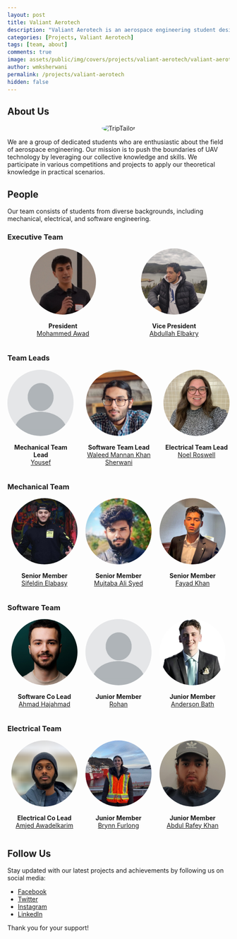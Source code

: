 ```yaml
---
layout: post
title: Valiant Aerotech
description: "Valiant Aerotech is an aerospace engineering student design team at Memorial University of Newfoundland passionate about advancing unmanned aerial vehicle (UAV) technology through creativity, teamwork, and hands-on engineering."
categories: [Projects, Valiant Aerotech]
tags: [team, about]
comments: true
image: assets/public/img/covers/projects/valiant-aerotech/valiant-aerotech-cover.png
author: wmksherwani
permalink: /projects/valiant-aerotech
hidden: false
---
```


## About Us
<div style="display: flex; justify-content: space-around; align-items: center;">
    <div style="text-align: center;">
        <img src="../assets/public/img/logos/valiant-aerotech/valiant-aerotech-logo.png" alt="TripTailor" style="width: 300px; object-fit: cover; border-radius: 50%;" class = "logo-img">
    </div>
</div>

We are a group of dedicated students who are enthusiastic about the field of aerospace engineering. Our mission is to push the boundaries of UAV technology by leveraging our collective knowledge and skills. We participate in various competitions and projects to apply our theoretical knowledge in practical scenarios.

## People
Our team consists of students from diverse backgrounds, including mechanical, electrical, and software engineering.

### Executive Team
<div style="display: flex; justify-content: space-around;">
    <div>
        <img src="assets/public/img/people/Mohammed Awad.png" alt="Design Lead" style="width: 150px; object-fit: cover; border-radius: 50%;" class = "team-member-img">
        <p style="text-align: center;font-weight: bold; margin-bottom: 0;">President</p>
        <a href="https://www.linkedin.com/in/mohammed" target="_blank">
            <p style="text-align: center; font-weight: smaller; margin-top: 0;">Mohammed Awad</p>
        </a>
    </div>
    <div style="text-align: center;">
        <img src="assets/public/img/people/Abdullah Elbakry.png" alt="Project Manager" style="width: 150px; object-fit: cover; border-radius: 50%;" class = "team-member-img">
        <p style="text-align: center; font-weight: bold; margin-bottom: 0;">Vice President</p>
        <a href="https://www.linkedin.com/in/abdullah-elbakry/" target="_blank">
            <p style="text-align: center; font-weight: smaller; margin-top: 0;">Abdullah Elbakry</p>
        </a>
    </div>
</div>

### Team Leads
<div style="display: flex; justify-content: space-around;">
    <div>
        <img src="assets/public/img/people/X.png" alt="Mechanical Lead" style="width: 150px; object-fit: cover; border-radius: 50%;" class = "team-member-img">
        <p style="text-align: center; font-weight: bold; margin-bottom: 0;">Mechanical Team Lead</p>
        <a href="https://www.instagram.com/dadazoz37" target="_blank">
            <p style="text-align: center; font-weight: smaller; margin-top: 0;">Yousef</p>
        </a>
    </div>
    <div style="text-align: center;">
        <img src="assets/public/img/people/Waleed Mannan Khan Sherwani.png" alt="Software Lead" style="width: 150px; object-fit: cover; border-radius: 50%;" class = "team-member-img">
        <p style="font-weight: bold; margin-bottom: 0;">Software Team Lead</p>
        <a href="https://www.linkedin.com/in/wmksherwani/" target="_blank">
            <p style="text-align: center; font-weight: smaller; margin-top: 0;">Waleed Mannan Khan Sherwani</p>
        </a>
    </div>
    <div>
        <img src="assets/public/img/people/Noel Rowsell.png" alt="Electrical Lead" style="width: 150px; object-fit: cover; border-radius: 50%;" class = "team-member-img">
        <p style="text-align: center; font-weight: bold; margin-bottom: 0;">Electrical Team Lead</p>
        <a href="https://www.linkedin.com/in/noelrowsell/" target="_blank">
            <p style="text-align: center; font-weight: smaller; margin-top: 0;">Noel Roswell</p>
        </a>
    </div>
</div>

### Mechanical Team
<div style="display: flex; justify-content: space-around;">
    <div>
        <img src="assets/public/img/people/Sifeldin Elabasy.png" alt="Team Member" style="width: 150px; object-fit: cover; border-radius: 50%;" class = "team-member-img">
        <p style="text-align: center; font-weight: bold; margin-bottom: 0;">Senior Member</p>
        <a href="https://www.linkedin.com/in/sifeldin-elabasy-a7004323a/" target="_blank">
            <p style="text-align: center; font-weight: smaller; margin-top: 0;">Sifeldin Elabasy</p>
        </a>
    </div>
    <div style="text-align: center;">
        <img src="assets/public/img/people/Mujtaba Ali Syed.png" alt="Team Member" style="width: 150px; object-fit: cover; border-radius: 50%;" class = "team-member-img">
        <p style="font-weight: bold; margin-bottom: 0;">Senior Member</p>
        <a href="https://www.linkedin.com/in/mujtaba" target="_blank">
            <p style="text-align: center; font-weight: smaller; margin-top: 0;">Mujtaba Ali Syed</p>
        </a>
    </div>
    <div>
        <img src="assets/public/img/people/Fayad Khan.png" alt="Team Member" style="width: 150px; object-fit: cover; border-radius: 50%;" class = "team-member-img">
        <p style="text-align: center; font-weight: bold; margin-bottom: 0;">Senior Member</p>
        <a href="https://www.linkedin.com/in/alfayadkhan/" target="_blank">
            <p style="text-align: center; font-weight: smaller; margin-top: 0;">Fayad Khan</p>
        </a>
    </div>
    <!-- <div style="text-align: center;">
        <img src="assets/public/img/people/X.png" alt="Team Member" style="width: 150px; object-fit: cover; border-radius: 50%;" class = "team-member-img">
        <p style="font-weight: bold; margin-bottom: 0;">Junior Member</p>
        <a href="https://www.linkedin.com/in/mujtaba" target="_blank">
            <p style="text-align: center; font-weight: smaller; margin-top: 0;">X</p>
        </a>
    </div> -->
</div>

### Software Team
<div style="display: flex; justify-content: space-around;">
    <div>
        <img src="assets/public/img/people/Ahmad Hajahmad.png" alt="Team Member" style="width: 150px; object-fit: cover; border-radius: 50%;" class = "team-member-img">
        <p style="text-align: center; font-weight: bold; margin-bottom: 0;">Software Co Lead</p>
        <a href="https://www.linkedin.com/in/aahajahmad/" target="_blank">
            <p style="text-align: center; font-weight: smaller; margin-top: 0;">Ahmad Hajahmad</p>
        </a>
    </div>
    <div style="text-align: center;">
        <img src="assets/public/img/people/X.png" alt="Team Member" style="width: 150px; object-fit: cover; border-radius: 50%;" class = "team-member-img">
        <p style="font-weight: bold; margin-bottom: 0;">Junior Member</p>
        <a href="https://www.linkedin.com/in/mujtaba" target="_blank">
            <p style="text-align: center; font-weight: smaller; margin-top: 0;">Rohan</p>
        </a>
    </div>
    <div style="text-align: center;">
        <img src="assets/public/img/people/Anderson Bath.png" alt="Team Member" style="width: 150px; object-fit: cover; border-radius: 50%;" class = "team-member-img">
        <p style="font-weight: bold; margin-bottom: 0;">Junior Member</p>
        <a href="www.linkedin.com/in/anderson-bath" target="_blank">
            <p style="text-align: center; font-weight: smaller; margin-top: 0;">Anderson Bath</p>
        </a>
    </div>
    <!-- <div style="text-align: center;">
        <img src="assets/public/img/people/X.png" alt="Team Member" style="width: 150px; object-fit: cover; border-radius: 50%;" class = "team-member-img">
        <p style="font-weight: bold; margin-bottom: 0;">Junior Member</p>
        <a href="https://www.linkedin.com/in/mujtaba" target="_blank">
            <p style="text-align: center; font-weight: smaller; margin-top: 0;">X</p>
        </a>
    </div> -->
</div>

### Electrical Team
<div style="display: flex; justify-content: space-around;">
    <div>
        <img src="assets/public/img/people/Amjed Awadelkarim.png" alt="Team Member" style="width: 150px; object-fit: cover; border-radius: 50%;" class = "team-member-img">
        <p style="text-align: center; font-weight: bold; margin-bottom: 0;">Electrical Co Lead</p>
        <a href="https://www.linkedin.com/in/amjed-awadelkarim/" target="_blank">
            <p style="text-align: center; font-weight: smaller; margin-top: 0;">Amjed Awadelkarim</p>
        </a>
    </div>
    <div>
        <img src="assets/public/img/people/Brynn Furlong.png" alt="Team Member" style="width: 150px; object-fit: cover; border-radius: 50%;" class = "team-member-img">
        <p style="text-align: center; font-weight: bold; margin-bottom: 0;">Junior Member</p>
        <a href="https://www.linkedin.com/in/brynn-furlong-803a90301/" target="_blank">
            <p style="text-align: center; font-weight: smaller; margin-top: 0;">Brynn Furlong</p>
        </a>
    </div>
    <div style="text-align: center;">
        <img src="assets/public/img/people/Abdul Raafe Khan.png" alt="Team Member" style="width: 150px; object-fit: cover; border-radius: 50%;" class = "team-member-img">
        <p style="font-weight: bold; margin-bottom: 0;">Junior Member</p>
        <a href="https://www.linkedin.com/in/abdulrafeykhan/" target="_blank">
            <p style="text-align: center; font-weight: smaller; margin-top: 0;">Abdul Rafey Khan</p>
        </a>
    </div>
    <!-- <div style="text-align: center;">
        <img src="assets/public/img/people/X.png" alt="Team Member" style="width: 150px; object-fit: cover; border-radius: 50%;" class = "team-member-img">
        <p style="font-weight: bold; margin-bottom: 0;">Junior Member</p>
        <a href="https://ca.linkedin.com/in/manaswee-saha-120099298" target="_blank">
            <p style="text-align: center; font-weight: smaller; margin-top: 0;">Manaswee Saha</p>
        </a>
    </div> -->
</div>

<!-- ## What We Do

### UAV Development
We design, build, and test UAVs for various applications, including search and rescue, environmental monitoring, and aerial photography.

### Research and Innovation
Our team conducts research on advanced UAV technologies, such as autonomous flight systems, sensor integration, and energy-efficient propulsion systems.

### Community Engagement
We engage with the local community through workshops, presentations, and collaborations with industry partners to promote STEM education and inspire the next generation of engineers.

## Join Us
If you are a student at Memorial University of Newfoundland with a passion for aerospace engineering and UAV technology, we invite you to join our team. Together, we can achieve great things and make a significant impact in the field of aerospace engineering.

For more information, please contact us at [email@example.com] or visit our website at [www.valiantaerotech.com](http://www.valiantaerotech.com).

## Code
```python
def hello_world():
    print("Hello, World!")
``` -->



## Follow Us

Stay updated with our latest projects and achievements by following us on social media:

- [Facebook](http://www.facebook.com/valiantaerotech)
- [Twitter](http://www.twitter.com/valiantaerotech)
- [Instagram](http://www.instagram.com/valiantaerotech)
- [LinkedIn](http://www.linkedin.com/company/valiantaerotech)

Thank you for your support!

<style>
  .team-member-img {
    max-height: 150px;
    max-width: 150px;
    border-radius: 50%;
  }

  .logo-img {
    max-height: 300px;
    max-width: 300px;
  }

  .team-member-img + a p {
    font-size: 16px;
  }

  @media (max-width: 600px) {
    .team-member-img + a p {
      font-size: 12px;
    }
  }

  @media (max-width: 400px) {
    .team-member-img + a p {
      font-size: 10px;
    }
  }
</style>

<script>
  function adjustImages(className) {
    setTimeout(() => {
      const images = document.querySelectorAll(`.${className}`);
      let globalMin = Infinity;

      images.forEach(img => {
        const rect = img.getBoundingClientRect();
        const minDim = Math.min(rect.width, rect.height);
        globalMin = Math.min(globalMin, minDim);
      });

      console.log('Global min:', globalMin, 'for class:', className);

      images.forEach(img => {
        img.style.width = `${globalMin}px`;
        img.style.height = `${globalMin}px`;
        img.style.borderRadius = '50%';
      });
    }, 1000);

    console.log('Images adjusted for class:', className);
  }

  adjustImages('team-member-img');
  adjustImages('logo-img');
</script>
